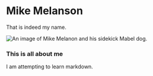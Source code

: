 # Mike Melanson

That is indeed my name.

![An image of Mike Melanon and his sidekick Mabel dog.](https://user-images.githubusercontent.com/20974749/173382697-b7557d3b-44bd-4602-8be9-84cd95150b49.jpeg)


### This is all about me

I am attempting to learn markdown. 
